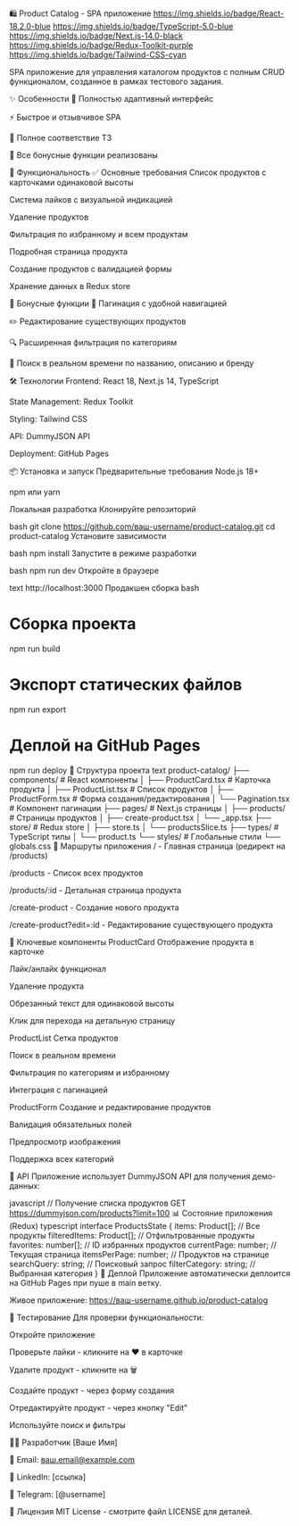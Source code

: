 🛍️ Product Catalog - SPA приложение
https://img.shields.io/badge/React-18.2.0-blue
https://img.shields.io/badge/TypeScript-5.0-blue
https://img.shields.io/badge/Next.js-14.0-black
https://img.shields.io/badge/Redux-Toolkit-purple
https://img.shields.io/badge/Tailwind-CSS-cyan

SPA приложение для управления каталогом продуктов с полным CRUD функционалом, созданное в рамках тестового задания.

✨ Особенности
📱 Полностью адаптивный интерфейс

⚡ Быстрое и отзывчивое SPA

🎯 Полное соответствие ТЗ

🌟 Все бонусные функции реализованы

🚀 Функциональность
✅ Основные требования
Список продуктов с карточками одинаковой высоты

Система лайков с визуальной индикацией

Удаление продуктов

Фильтрация по избранному и всем продуктам

Подробная страница продукта

Создание продуктов с валидацией формы

Хранение данных в Redux store

🎁 Бонусные функции
📄 Пагинация с удобной навигацией

✏️ Редактирование существующих продуктов

🔍 Расширенная фильтрация по категориям

🔎 Поиск в реальном времени по названию, описанию и бренду

🛠 Технологии
Frontend: React 18, Next.js 14, TypeScript

State Management: Redux Toolkit

Styling: Tailwind CSS

API: DummyJSON API

Deployment: GitHub Pages

📦 Установка и запуск
Предварительные требования
Node.js 18+

npm или yarn

Локальная разработка
Клонируйте репозиторий

bash
git clone https://github.com/ваш-username/product-catalog.git
cd product-catalog
Установите зависимости

bash
npm install
Запустите в режиме разработки

bash
npm run dev
Откройте в браузере

text
http://localhost:3000
Продакшен сборка
bash
# Сборка проекта
npm run build

# Экспорт статических файлов
npm run export

# Деплой на GitHub Pages
npm run deploy
🎯 Структура проекта
text
product-catalog/
├── components/          # React компоненты
│   ├── ProductCard.tsx  # Карточка продукта
│   ├── ProductList.tsx  # Список продуктов
│   ├── ProductForm.tsx  # Форма создания/редактирования
│   └── Pagination.tsx   # Компонент пагинации
├── pages/               # Next.js страницы
│   ├── products/        # Страницы продуктов
│   ├── create-product.tsx
│   └── _app.tsx
├── store/               # Redux store
│   ├── store.ts
│   └── productsSlice.ts
├── types/               # TypeScript типы
│   └── product.ts
└── styles/              # Глобальные стили
    └── globals.css
📱 Маршруты приложения
/ - Главная страница (редирект на /products)

/products - Список всех продуктов

/products/:id - Детальная страница продукта

/create-product - Создание нового продукта

/create-product?edit=:id - Редактирование существующего продукта

🎨 Ключевые компоненты
ProductCard
Отображение продукта в карточке

Лайк/анлайк функционал

Удаление продукта

Обрезанный текст для одинаковой высоты

Клик для перехода на детальную страницу

ProductList
Сетка продуктов

Поиск в реальном времени

Фильтрация по категориям и избранному

Интеграция с пагинацией

ProductForm
Создание и редактирование продуктов

Валидация обязательных полей

Предпросмотр изображения

Поддержка всех категорий

🔧 API
Приложение использует DummyJSON API для получения демо-данных:

javascript
// Получение списка продуктов
GET https://dummyjson.com/products?limit=100
📊 Состояние приложения (Redux)
typescript
interface ProductsState {
  items: Product[];           // Все продукты
  filteredItems: Product[];   // Отфильтрованные продукты
  favorites: number[];        // ID избранных продуктов
  currentPage: number;        // Текущая страница
  itemsPerPage: number;       // Продуктов на странице
  searchQuery: string;        // Поисковый запрос
  filterCategory: string;     // Выбранная категория
}
🚀 Деплой
Приложение автоматически деплоится на GitHub Pages при пуше в main ветку.

Живое приложение: https://ваш-username.github.io/product-catalog

🧪 Тестирование
Для проверки функциональности:

Откройте приложение

Проверьте лайки - кликните на ❤️ в карточке

Удалите продукт - кликните на 🗑️

Создайте продукт - через форму создания

Отредактируйте продукт - через кнопку "Edit"

Используйте поиск и фильтры

👨‍💻 Разработчик
[Ваше Имя]

📧 Email: ваш.email@example.com

💼 LinkedIn: [ссылка]

📱 Telegram: [@username]

📄 Лицензия
MIT License - смотрите файл LICENSE для деталей.

